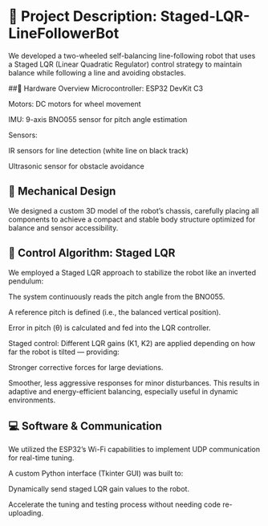 # 🧠 Project Description: Staged-LQR-LineFollowerBot
We developed a two-wheeled self-balancing line-following robot that uses a Staged LQR (Linear Quadratic Regulator) control strategy to maintain balance while following a line and avoiding obstacles.

##🔧 Hardware Overview
Microcontroller: ESP32 DevKit C3

Motors: DC motors for wheel movement

IMU: 9-axis BNO055 sensor for pitch angle estimation

Sensors:

IR sensors for line detection (white line on black track)

Ultrasonic sensor for obstacle avoidance

## 🧩 Mechanical Design
We designed a custom 3D model of the robot’s chassis, carefully placing all components to achieve a compact and stable body structure optimized for balance and sensor accessibility.

## 🧠 Control Algorithm: Staged LQR
We employed a Staged LQR approach to stabilize the robot like an inverted pendulum:

The system continuously reads the pitch angle from the BNO055.

A reference pitch is defined (i.e., the balanced vertical position).

Error in pitch (θ) is calculated and fed into the LQR controller.

Staged control: Different LQR gains (K1, K2) are applied depending on how far the robot is tilted — providing:

Stronger corrective forces for large deviations.

Smoother, less aggressive responses for minor disturbances.
This results in adaptive and energy-efficient balancing, especially useful in dynamic environments.

## 💻 Software & Communication
We utilized the ESP32’s Wi-Fi capabilities to implement UDP communication for real-time tuning.

A custom Python interface (Tkinter GUI) was built to:

Dynamically send staged LQR gain values to the robot.

Accelerate the tuning and testing process without needing code re-uploading.
